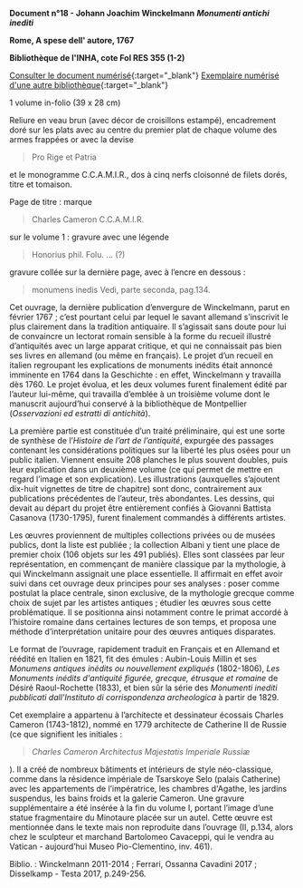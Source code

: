 ﻿**Document n°18 - Johann Joachim Winckelmann**
**_Monumenti antichi inediti_**

**Rome, A spese dell' autore, 1767**

**Bibliothèque de l'INHA, cote Fol RES 355 (1-2)**

[Consulter le document numérisé](http://bibliotheque.inha.fr/iguana/www.main.cls?surl=search#RecordId=1.227708){:target="_blank"}
[Exemplaire numérisé d'une autre bibliothèque](http://digi.ub.uni-heidelberg.de/diglit/winckelmann1767ga){:target="_blank"}

1 volume  in-folio (39 x 28 cm)

Reliure en veau brun (avec décor de croisillons estampé), encadrement doré sur les plats avec au centre du premier plat de chaque volume des armes frappées or avec la devise
> Pro Rige et Patria 

et le monogramme C.C.A.M.I.R., dos à cinq nerfs cloisonné de filets dorés, titre et tomaison.

Page de titre : marque
> Charles Cameron C.C.A.M.I.R.

sur le volume 1 : gravure avec une légende
> Honorius phil. Folu. … (?)

gravure collée sur la dernière page, avec à l’encre en dessous :
> monumens inedis Vedi, parte seconda, pag.134.

Cet ouvrage, la dernière publication d’envergure de Winckelmann, parut en février 1767 ; c’est pourtant celui par lequel le savant allemand s’inscrivit le plus clairement dans la tradition antiquaire. Il s’agissait sans doute pour lui de convaincre un lectorat romain sensible à la forme du recueil illustré d’antiquités avec un large apparat critique, et qui ne connaissait pas bien ses livres en allemand (ou même en français). Le projet d’un recueil en italien regroupant les explications de monuments inédits était annoncé imminente en 1764 dans la Geschichte : en effet, Winckelmann y travailla dès 1760. Le projet évolua, et les deux volumes furent finalement édité par l’auteur lui-même, qui travailla d’emblée à un troisième volume dont le manuscrit aujourd’hui conservé à la bibliothèque de Montpellier (_Osservazioni ed estratti di antichità_).

La première partie est constituée d’un traité préliminaire, qui est une sorte de synthèse de l’_Histoire de l’art de l’antiquité_, expurgée des passages contenant les considérations politiques sur la liberté les plus osées pour un public italien. Viennent ensuite 208 planches le plus souvent doubles, puis leur explication dans un deuxième volume (ce qui permet de mettre en regard l’image et son explication). Les illustrations (auxquelles s’ajoutent dix-huit vignettes de titre de chapitre) sont donc, contrairement aux publications précédentes de l’auteur, très abondantes. Les dessins, qui devait au départ du projet être entièrement confiés à Giovanni Battista Casanova (1730-1795), furent finalement commandés à différents artistes.

Les œuvres proviennent de multiples collections privées ou de musées publics, dont la liste est publiée ; la collection Albani y tient une place de premier choix (106 objets sur les 491 publiés). Elles sont classées par leur représentation, en commençant de manière classique par la mythologie, à qui Winckelmann assignait une place essentielle. Il affirmait en effet avoir suivi dans cet ouvrage deux principes pour ses analyses : poser comme postulat la place centrale, sinon exclusive, de la mythologie grecque comme choix de sujet par les artistes antiques ; étudier les œuvres sous cette problématique. Il se positionna ainsi notamment contre le primat accordé à l’histoire romaine dans certaines lectures de son temps, et proposa une méthode d’interprétation unitaire pour des œuvres antiques disparates.

Le format de l’ouvrage, rapidement traduit en Français et en Allemand et réédité en Italien en 1821, fit des émules : Aubin-Louis Millin et ses _Monumens antiques inédits ou nouvellement expliqués_ (1802-1806), _Les Monuments inédits d'antiquité figurée, grecque, étrusque et romaine_ de Désiré Raoul-Rochette (1833), et bien sûr la série des _Monumenti inediti pubblicati dall'Instituto di corrispondenza archeologica_ à partir de 1829.

Cet exemplaire a appartenu à l’architecte et dessinateur écossais Charles Cameron (1743-1812), nommé en 1779 architecte de Catherine II de Russie (ce que signifient les initiales :
> _Charles Cameron Architectus Majestatis Imperiale Russiæ_

). Il a créé de nombreux bâtiments et intérieurs de style néo-classique, comme dans la résidence impériale de Tsarskoye Selo (palais Catherine) avec les appartements de l’impératrice, les chambres d'Agathe, les jardins suspendus, les bains froids et la galerie Cameron. Une gravure supplémentaire a été insérée à la fin du volume I, portant l’image d’une statue fragmentaire du Minotaure placée sur un autel. Cette œuvre est mentionnée dans le texte mais non reproduite dans l’ouvrage (II, p.134, alors chez le sculpteur et marchand Bartolomeo Cavaceppi, qui le vendra au Vatican - aujourd’hui Museo Pio-Clementino, inv. 461).

Biblio. : Winckelmann 2011-2014 ; Ferrari, Ossanna Cavadini 2017 ; Disselkamp - Testa 2017, p.249-256.